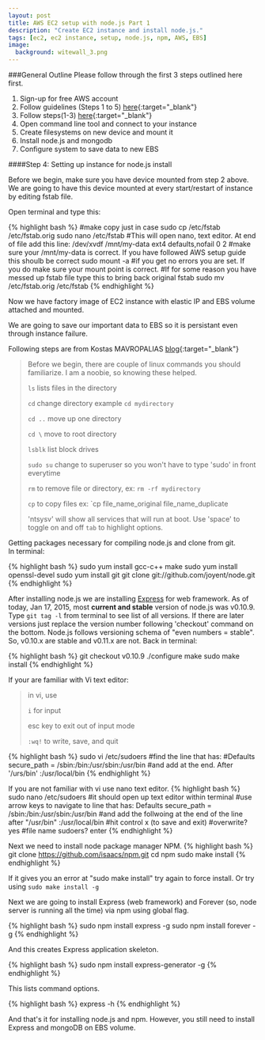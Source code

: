 ```yaml
---
layout: post
title: AWS EC2 setup with node.js Part 1
description: "Create EC2 instance and install node.js."
tags: [ec2, ec2 instance, setup, node.js, npm, AWS, EBS]
image:
  background: witewall_3.png
---
```


###General Outline
Please follow through the first 3 steps outlined here first.

1. Sign-up for free AWS account
2. Follow guidelines (Steps 1 to 5) [here](https://docs.aws.amazon.com/AWSEC2/latest/UserGuide/get-set-up-for-amazon-ec2.html){:target="_blank"}
3. Follow steps(1-3) [here](https://docs.aws.amazon.com/AWSEC2/latest/UserGuide/EC2_GetStarted.html){:target="_blank"}
4. Open command line tool and connect to your instance
5. Create filesystems on new device and mount it
6. Install node.js and mongodb
7. Configure system to save data to new EBS

<!--more-->

####Step 4: Setting up instance for node.js install

Before we begin, make sure you have device mounted from step 2 above.
We are going to have this device mounted at every start/restart of instance by editing fstab file.

Open terminal and type this:

{% highlight bash %}
#make copy just in case
sudo cp /etc/fstab /etc/fstab.orig
sudo nano /etc/fstab
#This will open nano, text editor.  At end of file add this line:
/dev/xvdf       /mnt/my-data   ext4    defaults,nofail        0       2
#make sure your /mnt/my-data is correct. If you have followed AWS setup guide this shoulb be correct
sudo mount -a
#if you get no errors you are set.  If you do make sure your mount point is correct.
#If for some reason you have messed up fstab file type this to bring back original fstab
sudo mv /etc/fstab.orig /etc/fstab
{% endhighlight %}

Now we have factory image of EC2 instance with elastic IP and EBS volume attached and mounted.

We are going to save our important data to EBS so it is persistant even through instance failure.

Following steps are from Kostas MAVROPALIAS [blog](http://iconof.com/blog/how-to-install-setup-node-js-on-amazon-aws-ec2-complete-guide){:target="_blank"}  

>Before we begin, there are couple of linux commands you should familiarize.
>I am a noobie, so knowing these helped.
>
>`ls` lists files in the directory
>
>`cd` change directory example `cd mydirectory`
>
>`cd ..` move up one directory
>
>`cd \` move to root directory
>
>`lsblk` list block drives
>
>`sudo su` change to superuser so you won't have to type 'sudo' in front everytime
>
>`rm` to remove file or directory, ex: `rm -rf mydirectory`
>
>`cp` to copy files ex: `cp file_name_original file_name_duplicate
>
>'ntsysv' will show all services that will run at boot.  Use 'space' to toggle on and off `tab` to highlight options.

Getting packages necessary for compiling node.js and clone from git.  
In terminal:

{% highlight bash %}
sudo yum install gcc-c++ make
sudo yum install openssl-devel
sudo yum install git
git clone git://github.com/joyent/node.git
{% endhighlight %}

After installing node.js we are installing [Express](http://expressjs.com/) for web framework.  As of today, Jan 17, 2015, most **current and stable** version of node.js was v0.10.9.  Type `git tag -l` from terminal to see list of all versions. If there are later versions just replace the version number following 'checkout' command on the bottom.  Node.js follows versioning schema of "even numbers = stable". So, v0.10.x are stable and v0.11.x are not.
Back in terminal:

{% highlight bash %}
git checkout v0.10.9
./configure
make
sudo make install
{% endhighlight %}

If your are familiar with Vi text editor:
>in vi, use
>
>`i` for input
>
>esc key to exit out of input mode
>
>`:wq!` to write, save, and quit


{% highlight bash %}
sudo vi /etc/sudoers
    #find the line that has:
    #Defaults    secure_path = /sbin:/bin:/usr/sbin:/usr/bin
    #and add at the end. After '/urs/bin'
:/usr/local/bin
{% endhighlight %}

If you are not familiar with vi use nano text editor.
{% highlight bash %}
sudo nano /etc/sudoers
    #it should open up text editor within terminal
    #use arrow keys to navigate to line that has:
Defaults    secure_path = /sbin:/bin:/usr/sbin:/usr/bin
    #and add the follwoing at the end of the line after "/usr/bin"
:/usr/local/bin
    #hit control x (to save and exit)
    #overwrite? yes
    #file name sudoers? enter
{% endhighlight %}

Next we need to install node package manager NPM.
{% highlight bash %}
git clone https://github.com/isaacs/npm.git
cd npm
sudo make install
{% endhighlight %}

If it gives you an error at "sudo make install" try again to force install.  Or try using `sudo make install -g`

Next we are going to install Express (web framework) and Forever (so, node server is running all the time) via npm using global flag.

{% highlight bash %}
sudo npm install express -g
sudo npm install forever -g
{% endhighlight %}

And this creates Express application skeleton.

{% highlight bash %}
sudo npm install express-generator -g
{% endhighlight %}

This lists command options.

{% highlight bash %}
express -h
{% endhighlight %}

And that's it for installing node.js and npm.  However, you still need to install Express and mongoDB on EBS volume.


